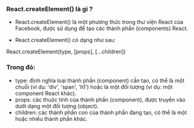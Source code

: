 ### React.createElement() là gì ?
 - React.createElement() là một phương thức trong thư viện React của Facebook, được sử dụng để tạo các thành phần (components) React.

 - React.createElement() có dạng như sau:

 React.createElement(type, [props], [...children])
### Trong đó:

 - type: định nghĩa loại thành phần (component) cần tạo, có thể là một chuỗi (ví dụ: 'div', 'span', 'h1') hoặc là một đối tượng (ví dụ: một component React khác).
 - props: các thuộc tính của thành phần (component), được truyền vào dưới dạng một đối tượng (object).
 - children: các thành phần con của thành phần đang tạo, có thể là một hoặc nhiều thành phần khác.
